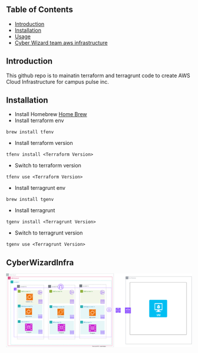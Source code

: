 ## Table of Contents
- [Introduction](#introduction)
- [Installation](#installation)
- [Usage](#usage)
- [Cyber Wizard team aws infrastructure](#CyberWizardInfra)

## Introduction
This github repo is to mainatin terraform and terragrunt code to create AWS Cloud Infrastructure for campus pulse inc.

## Installation
- Install Homebrew
[Home Brew](https://brew.sh/)
- Install terraform env
```
brew install tfenv
```
- Install terraform version
```
tfenv install <Terraform Version>
```
- Switch to terraform version
```
tfenv use <Terraform Version>
```

- Install terragrunt env
```
brew install tgenv
```

- Install terragrunt
```
tgenv install <Terragrunt Version>
```

- Switch to terragrunt version
```
tgenv use <Terragrunt Version>
```

## CyberWizardInfra
![View Architecture Diagram](docs/cyber-wizard/Three-Tier-Architecture.svg)

